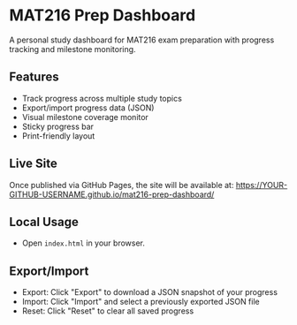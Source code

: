 # MAT216 Prep Dashboard

A personal study dashboard for MAT216 exam preparation with progress tracking and milestone monitoring.

## Features
- Track progress across multiple study topics
- Export/import progress data (JSON)
- Visual milestone coverage monitor
- Sticky progress bar
- Print-friendly layout

## Live Site
Once published via GitHub Pages, the site will be available at:
https://YOUR-GITHUB-USERNAME.github.io/mat216-prep-dashboard/

## Local Usage
- Open `index.html` in your browser.

## Export/Import
- Export: Click "Export" to download a JSON snapshot of your progress
- Import: Click "Import" and select a previously exported JSON file
- Reset: Click "Reset" to clear all saved progress


